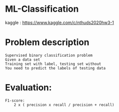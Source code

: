 # ML-Classification

kaggle : https://www.kaggle.com/c/nthuds2020hw3-1

# Problem description
	Supervised binary classification problem
	Given a data set
	Training set with label, testing set without
	You need to predict the labels of testing data
# Evaluation:
	F1-score:
		2 x ( precision x recall / precision + recall) 
